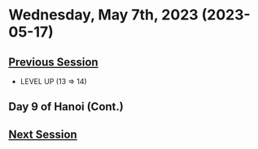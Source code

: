 # Wednesday, May 7th, 2023 (2023-05-17)

## [Previous Session](./2023-04-05.md)

- LEVEL UP (13 => 14)

## Day 9 of Hanoi (Cont.)



## [Next Session](./2023-XX-XX.md)
